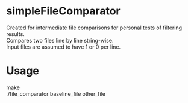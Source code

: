 # simpleFileComparator
Created for intermediate file comparisons for personal tests of filtering results. <br />
Compares two files line by line string-wise. <br />
Input files are assumed to have 1 or 0 per line.

# Usage
make <br />
./file_comparator baseline_file other_file


